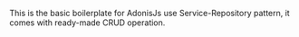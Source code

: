 This is the basic boilerplate for AdonisJs use Service-Repository pattern, it comes with ready-made CRUD operation.
